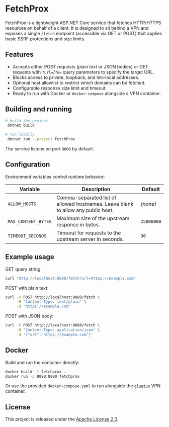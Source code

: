 # FetchProx

FetchProx is a lightweight ASP.NET Core service that fetches HTTP/HTTPS resources on behalf of a client. It is designed to sit behind a VPN and exposes a single `/fetch` endpoint (accessible via GET or POST) that applies basic SSRF protections and size limits.

## Features
- Accepts either POST requests (plain text or JSON bodies) or GET requests with `?url=`/`?u=` query parameters to specify the target URL.
- Blocks access to private, loopback, and link‑local addresses.
- Optional host allowlist to restrict which domains can be fetched.
- Configurable response size limit and timeout.
- Ready to run with Docker or `docker-compose` alongside a VPN container.

## Building and running
```bash
# build the project
 dotnet build

# run locally
 dotnet run --project FetchProx
```
The service listens on port `8080` by default.

## Configuration
Environment variables control runtime behavior:

| Variable | Description | Default |
|----------|-------------|---------|
| `ALLOW_HOSTS` | Comma-separated list of allowed hostnames. Leave blank to allow any public host. | *(none)* |
| `MAX_CONTENT_BYTES` | Maximum size of the upstream response in bytes. | `25000000` |
| `TIMEOUT_SECONDS` | Timeout for requests to the upstream server in seconds. | `30` |

## Example usage
GET query string:
```bash
curl "http://localhost:8080/fetch?url=https://example.com"
```

POST with plain text:
```bash
curl -X POST http://localhost:8080/fetch \
     -H "Content-Type: text/plain" \
     -d "https://example.com"
```

POST with JSON body:
```bash
curl -X POST http://localhost:8080/fetch \
     -H "Content-Type: application/json" \
     -d '{"url":"https://example.com"}'
```

## Docker
Build and run the container directly:
```bash
docker build -t fetchprox .
docker run -p 8080:8080 fetchprox
```
Or use the provided `docker-compose.yaml` to run alongside the [`gluetun`](https://github.com/qdm12/gluetun) VPN container.

## License
This project is released under the [Apache License 2.0](LICENSE.txt).
